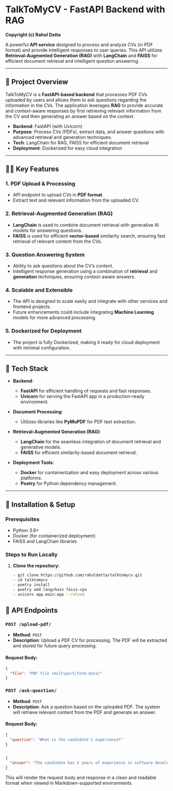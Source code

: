 # TalkToMyCV - FastAPI Backend with RAG

**Copyright (c) Rahul Datta**

A powerful **API service** designed to process and analyze CVs (in PDF format) and provide intelligent responses to user queries. This API utilizes **Retrieval-Augmented Generation (RAG)** with **LangChain** and **FAISS** for efficient document retrieval and intelligent question answering.

---

## 🚀 **Project Overview**

TalkToMyCV is a **FastAPI-based backend** that processes PDF CVs uploaded by users and allows them to ask questions regarding the information in the CVs. The application leverages **RAG** to provide accurate and context-aware responses by first retrieving relevant information from the CV and then generating an answer based on the context.

- **Backend**: FastAPI (with Uvicorn)
- **Purpose**: Process CVs (PDFs), extract data, and answer questions with advanced retrieval and generation techniques.
- **Tech**: LangChain for RAG, FAISS for efficient document retrieval
- **Deployment**: Dockerized for easy cloud integration

---

## 🧑‍💻 **Key Features**

### 1. **PDF Upload & Processing**

- API endpoint to upload CVs in **PDF format**.
- Extract text and relevant information from the uploaded CV.

### 2. **Retrieval-Augmented Generation (RAG)**

- **LangChain** is used to combine document retrieval with generative AI models for answering questions.
- **FAISS** is used for efficient **vector-based** similarity search, ensuring fast retrieval of relevant content from the CVs.

### 3. **Question Answering System**

- Ability to ask questions about the CV’s content.
- Intelligent response generation using a combination of **retrieval** and **generation** techniques, ensuring context-aware answers.

### 4. **Scalable and Extensible**

- The API is designed to scale easily and integrate with other services and frontend projects.
- Future enhancements could include integrating **Machine Learning** models for more advanced processing.

### 5. **Dockerized for Deployment**

- The project is fully Dockerized, making it ready for cloud deployment with minimal configuration.

---

## 🔧 **Tech Stack**

- **Backend**:
  - **FastAPI** for efficient handling of requests and fast responses.
  - **Uvicorn** for serving the FastAPI app in a production-ready environment.
- **Document Processing**:

  - Utilizes libraries like **PyMuPDF** for PDF text extraction.

- **Retrieval-Augmented Generation (RAG)**:
  - **LangChain** for the seamless integration of document retrieval and generative models.
  - **FAISS** for efficient similarity-based document retrieval.
- **Deployment Tools**:
  - **Docker** for containerization and easy deployment across various platforms.
  - **Poetry** for Python dependency management.

---

## 🎯 **Installation & Setup**

### Prerequisites

- Python 3.8+
- Docker (for containerized deployment)
- FAISS and LangChain libraries

### Steps to Run Locally

1. **Clone the repository:**

   ```bash
   - git clone https://github.com/rahuldatta/talktomycv.git
   - cd talktomycv
   - poetry install
   - poetry add langchain faiss-cpu
   - uvicorn app.main:app --reload
   ```

## 📑 API Endpoints

### **`POST /upload-pdf/`**

- **Method**: `POST`
- **Description**: Upload a PDF CV for processing. The PDF will be extracted and stored for future query processing.

#### Request Body:

```json
{
  "file": "PDF file (multipart/form-data)"
}
```

### **`POST /ask-question/`**

- **Method**: `POST`
- **Description**: Ask a question based on the uploaded PDF. The system will retrieve relevant content from the PDF and generate an answer.

#### Request Body:

```json
{
  "question": "What is the candidate's experience?"
}


{
  "answer": "The candidate has 5 years of experience in software development, specializing in web applications."
}
```

This will render the request body and response in a clean and readable format when viewed in Markdown-supported environments.
